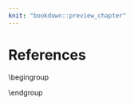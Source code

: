 ```yaml
--- 
knit: "bookdown::preview_chapter"
---
```


# References

\begingroup
<div id="refs" custom-style="Bibliography"></div>
\endgroup
